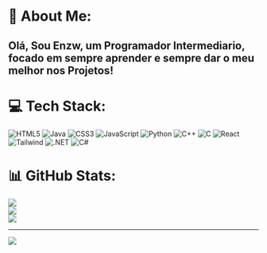 # 💫 About Me:
<h2>Olá, Sou Enzw, um Programador Intermediario, focado em sempre aprender e sempre dar o meu melhor nos Projetos! </h2>


# 💻 Tech Stack:
![HTML5](https://img.shields.io/badge/html5-%23E34F26.svg?style=for-the-badge&logo=html5&logoColor=white) ![Java](https://img.shields.io/badge/java-%23ED8B00.svg?style=for-the-badge&logo=openjdk&logoColor=white) ![CSS3](https://img.shields.io/badge/css3-%231572B6.svg?style=for-the-badge&logo=css3&logoColor=white) ![JavaScript](https://img.shields.io/badge/JavaScript-F7DF1E?style=for-the-badge&logo=javascript&logoColor=black) ![Python](https://img.shields.io/badge/python-3670A0?style=for-the-badge&logo=python&logoColor=ffdd54) 	![C++](https://img.shields.io/badge/C%2B%2B-00599C?style=for-the-badge&logo=c%2B%2B&logoColor=white) 	![C](https://img.shields.io/badge/C-00599C?style=for-the-badge&logo=c&logoColor=white) 	![React](https://img.shields.io/badge/React-20232A?style=for-the-badge&logo=react&logoColor=61DAFB) ![Tailwind](https://img.shields.io/badge/tailwindcss-%2338B2AC.svg?style=for-the-badge&logo=tailwind-css&logoColor=white) 	![.NET](https://img.shields.io/badge/.NET-5C2D91?style=for-the-badge&logo=.net&logoColor=white) 	![C#](https://img.shields.io/badge/C%23-239120?style=for-the-badge&logo=c-sharp&logoColor=white)
# 📊 GitHub Stats:
![](https://github-readme-stats.vercel.app/api?username=sidwqz&theme=dark&hide_border=true&include_all_commits=false&count_private=false)<br/>
![](https://github-readme-streak-stats.herokuapp.com/?user=sidwqz&theme=dark&hide_border=true)<br/>
![](https://github-readme-stats.vercel.app/api/top-langs/?username=sidwqz&theme=dark&hide_border=true&include_all_commits=false&count_private=false&layout=compact)

---
[![](https://visitcount.itsvg.in/api?id=sidwqz&icon=0&color=0)](https://visitcount.itsvg.in)

